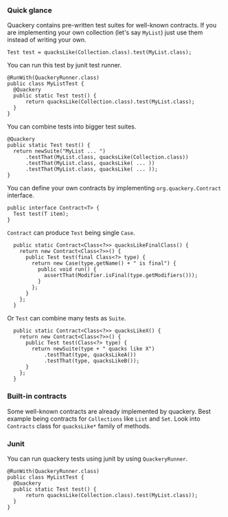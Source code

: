 
### Quick glance

Quackery contains pre-written test suites for well-known contracts.
If you are implementing your own collection (let's say `MyList`)
just use them instead of writing your own.

    Test test = quacksLike(Collection.class).test(MyList.class);

You can run this test by junit test runner.

    @RunWith(QuackeryRunner.class)
    public class MyListTest {
      @Quackery
      public static Test test() {
          return quacksLike(Collection.class).test(MyList.class);
      }
    }

You can combine tests into bigger test suites.

    @Quackery
    public static Test test() {
      return newSuite("MyList ... ")
          .testThat(MyList.class, quacksLike(Collection.class))
          .testThat(MyList.class, quacksLike( ... ))
          .testThat(MyList.class, quacksLike( ... ));
    }

You can define your own contracts by implementing `org.quackery.Contract` interface.

    public interface Contract<T> {
      Test test(T item);
    }

`Contract` can produce `Test` being single `Case`.

      public static Contract<Class<?>> quacksLikeFinalClass() {
        return new Contract<Class<?>>() {
          public Test test(final Class<?> type) {
            return new Case(type.getName() + " is final") {
              public void run() {
                assertThat(Modifier.isFinal(type.getModifiers()));
              }
            };
          }
        };
      }

Or `Test` can combine many tests as `Suite`.

      public static Contract<Class<?>> quacksLikeX() {
        return new Contract<Class<?>>() {
          public Test test(Class<?> type) {
            return newSuite(type + " quacks like X")
                .testThat(type, quacksLikeA())
                .testThat(type, quacksLikeB());
          }
        };
      }

### Built-in contracts

Some well-known contracts are already implemented by quackery.
Best example being contracts for `Collections` like `List` and `Set`.
Look into `Contracts` class for `quacksLike*` family of methods.

### Junit

You can run quackery tests using junit by using `QuackeryRunner`.

    @RunWith(QuackeryRunner.class)
    public class MyListTest {
      @Quackery
      public static Test test() {
          return quacksLike(Collection.class).test(MyList.class));
      }
    }
